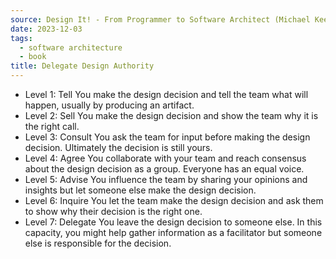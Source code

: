 ```yaml
---
source: Design It! - From Programmer to Software Architect (Michael Keeling)
date: 2023-12-03
tags:
  - software architecture
  - book
title: Delegate Design Authority
---
```

* Level 1: Tell You make the design decision and tell the team what will happen, usually by producing an artifact.
* Level 2: Sell You make the design decision and show the team why it is the right call.
* Level 3: Consult You ask the team for input before making the design decision. Ultimately the decision is still yours.
* Level 4: Agree You collaborate with your team and reach consensus about the design decision as a group. Everyone has an equal voice.
* Level 5: Advise You influence the team by sharing your opinions and insights but let someone else make the design decision.
* Level 6: Inquire You let the team make the design decision and ask them to show why their decision is the right one.
* Level 7: Delegate You leave the design decision to someone else. In this capacity, you might help gather information as a facilitator but someone else is responsible for the decision.
